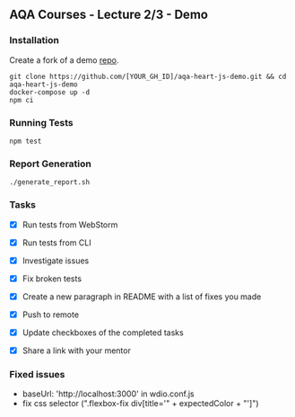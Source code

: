 ## AQA Courses - Lecture 2/3 - Demo

### Installation

Create a fork of a demo [repo](https://github.com/sskorol/aqa-heart-js-demo.git).

```shell
git clone https://github.com/[YOUR_GH_ID]/aqa-heart-js-demo.git && cd aqa-heart-js-demo
docker-compose up -d
npm ci
```

### Running Tests

```shell
npm test
```

### Report Generation

```shell
./generate_report.sh
```

### Tasks

- [x] Run tests from WebStorm
- [x] Run tests from CLI
- [x] Investigate issues
- [x] Fix broken tests
- [x] Create a new paragraph in README with a list of fixes you made
- [x] Push to remote
- [x] Update checkboxes of the completed tasks
- [x] Share a link with your mentor


### Fixed issues

- baseUrl: 'http://localhost:3000' in wdio.conf.js
- fix css selector (".flexbox-fix div[title='" + expectedColor + "']")